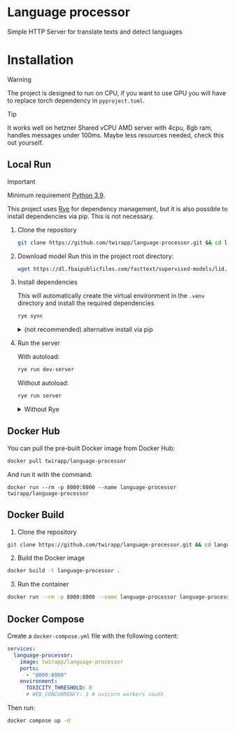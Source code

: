 # Language processor
Simple HTTP Server for translate texts and detect languages

# Installation
> [!WARNING]
> The project is designed to run on CPU, if you want to use GPU you will have to replace torch dependency in `pyproject.toml`.

> [!TIP]
> It works well on hetzner Shared vCPU AMD server with 4cpu, 8gb ram, handles messages under 100ms. Maybe less resources needed, check this out yourself.

## Local Run
> [!IMPORTANT]
>
> Minimum requirement [Python 3.9](https://www.python.org/downloads).
>
> This project uses [Rye](https://rye.astral.sh) for dependency management, but it is also possible to install dependencies via pip. This is not necessary.

1. Clone the repository

    ```bash
    git clone https://github.com/twirapp/language-processor.git && cd language-processor
    ```
2. Download model
   Run this in the project root directory:
    ```bash
    wget https://dl.fbaipublicfiles.com/fasttext/supervised-models/lid.176.bin
    ```
3. Install dependencies

   This will automatically create the virtual environment in the `.venv` directory and install the required dependencies
    ```bash
    rye sync
    ```
    <details>
    <summary>(not recommended) alternative install via pip</summary>
    Create a virtual environment and activate:

    ```bash
    python3 -m venv .venv && source .venv/bin/activate
    ```
   Install only the required dependencies:

    ```bash
    pip3 install --no-deps -r requirements.lock
    ```
    </details>
4. Run the server

   With autoload:
    ```bash
    rye run dev-server
    ```
   Without autoload:
    ```bash
    rye run server
    ```
    <details>
    <summary>Without Rye</summary>

   With autoload:
    ```bash
    uvicorn app.server:app --reload
    ```

   Without autoload:
    ```bash
    uvicorn app.server:app
    ```
    </details>

## Docker Hub
You can pull the pre-built Docker image from Docker Hub:
```bash
docker pull twirapp/language-processor
```

And run it with the command:
```
docker run --rm -p 8000:8000 --name language-processor twirapp/language-processor
```

## Docker Build
1. Clone the repository

  ```bash
  git clone https://github.com/twirapp/language-processor.git && cd language-processor
  ```
2. Build the Docker image

  ```bash
  docker build -t language-processor .
  ```
3. Run the container

  ```bash
  docker run --rm -p 8000:8000 --name language-processor language-processor
  ```

## Docker Compose
Create a `docker-compose.yml` file with the following content:
```yml
services:
  language-processor:
    image: twirapp/language-processor
    ports:
      - "8000:8000"
    environment:
      TOXICITY_THRESHOLD: 0
      # WEB_CONCURRENCY: 1 # uvicorn workers count
```

Then run:
```bash
docker compose up -d
```
